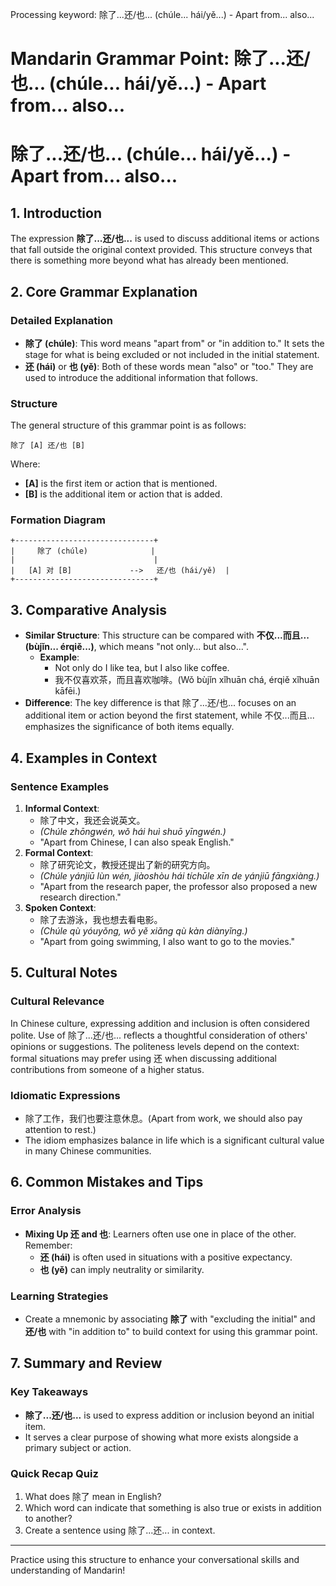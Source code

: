 Processing keyword: 除了...还/也... (chúle... hái/yě...) - Apart from... also...
# Mandarin Grammar Point: 除了...还/也... (chúle... hái/yě...) - Apart from... also...
# 除了...还/也... (chúle... hái/yě...) - Apart from... also...
## 1. Introduction
The expression **除了...还/也...** is used to discuss additional items or actions that fall outside the original context provided. This structure conveys that there is something more beyond what has already been mentioned.
## 2. Core Grammar Explanation
### Detailed Explanation
- **除了 (chúle)**: This word means "apart from" or "in addition to." It sets the stage for what is being excluded or not included in the initial statement.
- **还 (hái)** or **也 (yě)**: Both of these words mean "also" or "too." They are used to introduce the additional information that follows.
### Structure
The general structure of this grammar point is as follows:
```
除了 [A] 还/也 [B]
```
Where:
- **[A]** is the first item or action that is mentioned.
- **[B]** is the additional item or action that is added.
### Formation Diagram
```
+-------------------------------+
|     除了 (chúle)              |
|                               |
|   [A] 对 [B]             -->   还/也 (hái/yě)  |
+-------------------------------+
```
## 3. Comparative Analysis
- **Similar Structure**: This structure can be compared with **不仅...而且... (bùjǐn... érqiě...)**, which means "not only... but also...". 
  - **Example**: 
    - Not only do I like tea, but I also like coffee.
    - 我不仅喜欢茶，而且喜欢咖啡。(Wǒ bùjǐn xǐhuān chá, érqiě xǐhuān kāfēi.)
- **Difference**: The key difference is that 除了...还/也... focuses on an additional item or action beyond the first statement, while 不仅...而且... emphasizes the significance of both items equally.
## 4. Examples in Context
### Sentence Examples
1. **Informal Context**:
   - 除了中文，我还会说英文。
   - *(Chúle zhōngwén, wǒ hái huì shuō yīngwén.)*
   - "Apart from Chinese, I can also speak English."
2. **Formal Context**:
   - 除了研究论文，教授还提出了新的研究方向。
   - *(Chúle yánjiū lùn wén, jiàoshòu hái tíchūle xīn de yánjiū fāngxiàng.)*
   - "Apart from the research paper, the professor also proposed a new research direction."
3. **Spoken Context**:
   - 除了去游泳，我也想去看电影。
   - *(Chúle qù yóuyǒng, wǒ yě xiǎng qù kàn diànyǐng.)*
   - "Apart from going swimming, I also want to go to the movies."
## 5. Cultural Notes
### Cultural Relevance
In Chinese culture, expressing addition and inclusion is often considered polite. Use of 除了...还/也... reflects a thoughtful consideration of others' opinions or suggestions. The politeness levels depend on the context: formal situations may prefer using 还 when discussing additional contributions from someone of a higher status.
### Idiomatic Expressions
- 除了工作，我们也要注意休息。(Apart from work, we should also pay attention to rest.)
- The idiom emphasizes balance in life which is a significant cultural value in many Chinese communities.
## 6. Common Mistakes and Tips
### Error Analysis
- **Mixing Up 还 and 也**: Learners often use one in place of the other. Remember:
  - **还 (hái)** is often used in situations with a positive expectancy.
  - **也 (yě)** can imply neutrality or similarity.
  
### Learning Strategies
- Create a mnemonic by associating **除了** with "excluding the initial" and **还/也** with "in addition to" to build context for using this grammar point.
## 7. Summary and Review
### Key Takeaways
- **除了...还/也...** is used to express addition or inclusion beyond an initial item.
- It serves a clear purpose of showing what more exists alongside a primary subject or action.
### Quick Recap Quiz
1. What does 除了 mean in English?
2. Which word can indicate that something is also true or exists in addition to another?
3. Create a sentence using 除了...还... in context.
--- 
Practice using this structure to enhance your conversational skills and understanding of Mandarin!
